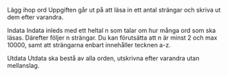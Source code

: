 Lägg ihop ord
Uppgiften går ut på att läsa in ett antal strängar och skriva ut dem efter varandra.

Indata
Indata inleds med ett heltal n som talar om hur många ord som ska läsas. Därefter följer n strängar. Du kan förutsätta att n är minst 2 och max 10000, samt att strängarna enbart innehåller tecknen a-z.

Utdata
Utdata ska bestå av alla orden, utskrivna efter varandra utan mellanslag.


